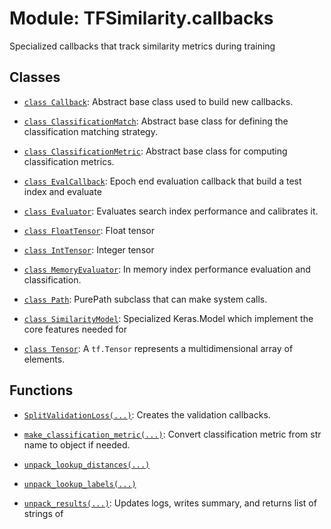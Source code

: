 # Module: TFSimilarity.callbacks





Specialized callbacks that track similarity metrics during training



## Classes

- [`class Callback`](../TFSimilarity/callbacks/Callback.md): Abstract base class used to build new callbacks.

- [`class ClassificationMatch`](../TFSimilarity/callbacks/ClassificationMatch.md): Abstract base class for defining the classification matching strategy.

- [`class ClassificationMetric`](../TFSimilarity/callbacks/ClassificationMetric.md): Abstract base class for computing classification metrics.

- [`class EvalCallback`](../TFSimilarity/callbacks/EvalCallback.md): Epoch end evaluation callback that build a test index and evaluate

- [`class Evaluator`](../TFSimilarity/callbacks/Evaluator.md): Evaluates search index performance and calibrates it.

- [`class FloatTensor`](../TFSimilarity/callbacks/FloatTensor.md): Float tensor 

- [`class IntTensor`](../TFSimilarity/callbacks/IntTensor.md): Integer tensor

- [`class MemoryEvaluator`](../TFSimilarity/callbacks/MemoryEvaluator.md): In memory index performance evaluation and classification.

- [`class Path`](../TFSimilarity/callbacks/Path.md): PurePath subclass that can make system calls.

- [`class SimilarityModel`](../TFSimilarity/callbacks/SimilarityModel.md): Specialized Keras.Model which implement the core features needed for

- [`class Tensor`](../TFSimilarity/callbacks/Tensor.md): A `tf.Tensor` represents a multidimensional array of elements.

## Functions

- [`SplitValidationLoss(...)`](../TFSimilarity/callbacks/SplitValidationLoss.md): Creates the validation callbacks.

- [`make_classification_metric(...)`](../TFSimilarity/callbacks/make_classification_metric.md): Convert classification metric from str name to object if needed.

- [`unpack_lookup_distances(...)`](../TFSimilarity/callbacks/unpack_lookup_distances.md)

- [`unpack_lookup_labels(...)`](../TFSimilarity/callbacks/unpack_lookup_labels.md)

- [`unpack_results(...)`](../TFSimilarity/callbacks/unpack_results.md): Updates logs, writes summary, and returns list of strings of

